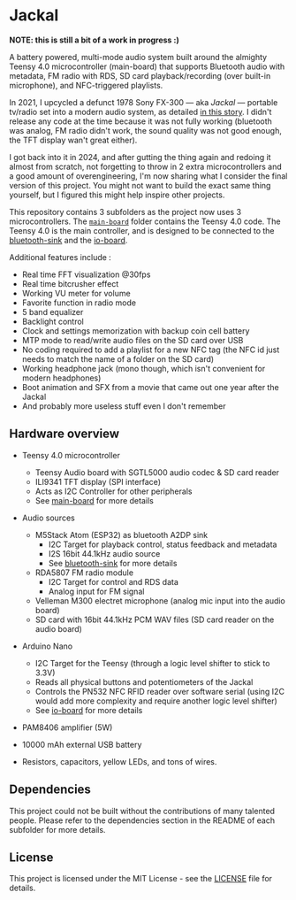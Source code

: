 # Jackal

**NOTE: this is still a bit of a work in progress :)**

A battery powered, multi-mode audio system built around the almighty Teensy 4.0 microcontroller (main-board) that supports Bluetooth audio with metadata, FM radio with RDS, SD card playback/recording (over built-in microphone), and NFC-triggered playlists.

In 2021, I upcycled a defunct 1978 Sony FX-300 — aka _Jackal_ — portable tv/radio set into a modern audio system, as detailed [in this story](https://threadreaderapp.com/thread/1465465658519572480.html). I didn't release any code at the time because it was not fully working (bluetooth was analog, FM radio didn't work, the sound quality was not good enough, the TFT display wan't great either).

I got back into it in 2024, and after gutting the thing again and redoing it almost from scratch, not forgetting to throw in 2 extra microcontrollers and a good amount of overengineering, I'm now sharing what I consider the final version of this project. You might not want to build the exact same thing yourself, but I figured this might help inspire other projects.

This repository contains 3 subfolders as the project now uses 3 microcontrollers. The [`main-board`](./main-board) folder contains the Teensy 4.0 code. The Teensy 4.0 is the main controller, and is designed to be connected to the [bluetooth-sink](./bluetooth-sink) and the [io-board](./io-board).

Additional features include :
- Real time FFT visualization @30fps
- Real time bitcrusher effect
- Working VU meter for volume
- Favorite function in radio mode
- 5 band equalizer
- Backlight control
- Clock and settings memorization with backup coin cell battery
- MTP mode to read/write audio files on the SD card over USB
- No coding required to add a playlist for a new NFC tag (the NFC id just needs to match the name of a folder on the SD card)
- Working headphone jack (mono though, which isn't convenient for modern headphones)
- Boot animation and SFX from a movie that came out one year after the Jackal
- And probably more useless stuff even I don't remember

## Hardware overview

- Teensy 4.0 microcontroller
  - Teensy Audio board with SGTL5000 audio codec & SD card reader
  - ILI9341 TFT display (SPI interface)
  - Acts as I2C Controller for other peripherals
  - See [main-board](./main-board/README.md) for more details

- Audio sources
  - M5Stack Atom (ESP32) as bluetooth A2DP sink
    - I2C Target for playback control, status feedback and metadata
    - I2S 16bit 44.1kHz audio source
    - See [bluetooth-sink](./bluetooth-sink/README.md) for more details
  - RDA5807 FM radio module
    - I2C Target for control and RDS data
    - Analog input for FM signal
  - Velleman M300 electret microphone (analog mic input into the audio board)
  - SD card with 16bit 44.1kHz PCM WAV files (SD card reader on the audio board)

- Arduino Nano
  - I2C Target for the Teensy (through a logic level shifter to stick to 3.3V)
  - Reads all physical buttons and potentiometers of the Jackal
  - Controls the PN532 NFC RFID reader over software serial (using I2C would add more complexity and require another logic level shifter)
  - See [io-board](./io-board/README.md) for more details

- PAM8406 amplifier (5W)
- 10000 mAh external USB battery
- Resistors, capacitors, yellow LEDs, and tons of wires.

## Dependencies

This project could not be built without the contributions of many talented people. Please refer to the dependencies section in the README of each subfolder for more details.

## License

This project is licensed under the MIT License - see the [LICENSE](LICENSE) file for details.
